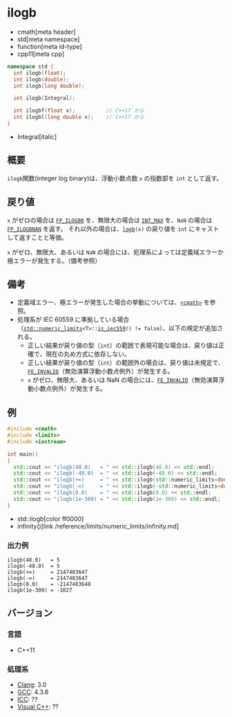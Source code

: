 # ilogb
* cmath[meta header]
* std[meta namespace]
* function[meta id-type]
* cpp11[meta cpp]

```cpp
namespace std {
  int ilogb(float);
  int ilogb(double);
  int ilogb(long double);

  int ilogb(Integral);

  int ilogbf(float x);          // C++17 から
  int ilogbl(long double x);    // C++17 から
}
```
* Integral[italic]

## 概要
`ilogb`関数(integer log binary)は、浮動小数点数 `x` の指数部を `int` として返す。


## 戻り値
`x` がゼロの場合は [`FP_ILOGB0`](fp_ilogb0.md) を、無限大の場合は [`INT_MAX`](/reference/climits/int_max.md) を、`NaN` の場合は [`FP_ILOGBNAN`](fp_ilogbnan.md) を返す。
それ以外の場合は、[`logb`](logb.md)`(x)` の戻り値を `int` にキャストして返すことと等価。

`x` がゼロ、無限大、あるいは `NaN` の場合には、処理系によっては定義域エラーか極エラーが発生する。（備考参照）

## 備考
- 定義域エラー、極エラーが発生した場合の挙動については、[`<cmath>`](../cmath.md) を参照。
- 処理系が IEC 60559 に準拠している場合（[`std::numeric_limits`](../limits/numeric_limits.md)`<T>::`[`is_iec559`](../limits/numeric_limits/is_iec559.md)`() != false`）、以下の規定が追加される。
	- 正しい結果が戻り値の型（`int`）の範囲で表現可能な場合は、戻り値は正確で、現在の丸め方式に依存しない。
	- 正しい結果が戻り値の型（`int`）の範囲外の場合は、戻り値は未規定で、[`FE_INVALID`](../cfenv/fe_invalid.md)（無効演算浮動小数点例外）が発生する。
	- `x` がゼロ、無限大、あるいは NaN の場合には、[`FE_INVALID`](../cfenv/fe_invalid.md)（無効演算浮動小数点例外）が発生する。


## 例
```cpp example
#include <cmath>
#include <limits>
#include <iostream>

int main()
{
  std::cout << "ilogb(48.0)   = " << std::ilogb(48.0) << std::endl;
  std::cout << "ilogb(-48.0)  = " << std::ilogb(-48.0) << std::endl;
  std::cout << "ilogb(+∞)     = " << std::ilogb(std::numeric_limits<double>::infinity()) << std::endl;
  std::cout << "ilogb(-∞)     = " << std::ilogb(-std::numeric_limits<double>::infinity()) << std::endl;
  std::cout << "ilogb(0.0)    = " << std::ilogb(0.0) << std::endl;
  std::cout << "ilogb(1e-309) = " << std::ilogb(1e-309) << std::endl;
}
```
* std::ilogb[color ff0000]
* infinity()[link /reference/limits/numeric_limits/infinity.md]

### 出力例
```
ilogb(48.0)   = 5
ilogb(-48.0)  = 5
ilogb(+∞)     = 2147483647
ilogb(-∞)     = 2147483647
ilogb(0.0)    = -2147483648
ilogb(1e-309) = -1027
```

## バージョン
### 言語
- C++11

### 処理系
- [Clang](/implementation.md#clang): 3.0
- [GCC](/implementation.md#gcc): 4.3.6
- [ICC](/implementation.md#icc): ??
- [Visual C++](/implementation.md#visual_cpp): ??
